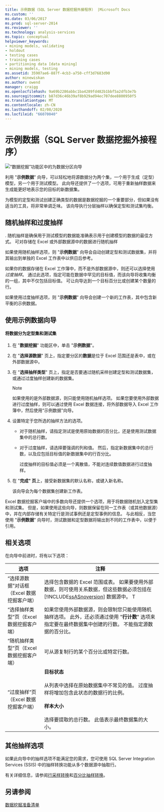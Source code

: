 ```yaml
---
title: 示例数据（SQL Server 数据挖掘外接程序） |Microsoft Docs
ms.custom: ''
ms.date: 03/06/2017
ms.prod: sql-server-2014
ms.reviewer: ''
ms.technology: analysis-services
ms.topic: conceptual
helpviewer_keywords:
- mining models, validating
- holdout
- testing cases
- training cases
- partitioning data [data mining]
- mining models, testing
ms.assetid: 35907ae6-887f-4cb3-a750-cff3d7683d90
author: minewiskan
ms.author: owend
manager: craigg
ms.openlocfilehash: 9a69b2286abbc1ba4289fd482b1bbf5a2dfb3e7b
ms.sourcegitcommit: b87d36c46b39af8b929ad94ec707dee8800950f5
ms.translationtype: MT
ms.contentlocale: zh-CN
ms.lasthandoff: 02/08/2020
ms.locfileid: "66070040"
---
```

# <a name="sample-data-sql-server-data-mining-add-ins"></a>示例数据（SQL Server 数据挖掘外接程序）
  ![“数据挖掘”功能区中的为数据分区向导](media/dmc-partition.gif "“数据挖掘”功能区中的为数据分区向导")  
  
 利用 "**示例数据**" 向导，可以轻松地将源数据分为两个集，一个用于生成（定型）模型，另一个用于测试模型。 此向导还提供了一个选项，可用于重新抽样数据来生成能更好地表示您的目标的新数据集。  
  
 为模型的定型和测试创建正确类型的数据是数据挖掘的一个重要部分，但如果没有适当的工具，将非常单调乏味。 该向导执行分层抽样以确保定型和测试集均衡。  
  
## <a name="random-sampling-and-oversampling"></a>随机抽样和过度抽样  
 . 随机抽样是确保用于测试模型的数据能准确表示用于创建模型的数据的最佳方式。 可对存储在 Excel 或外部数据源中的数据进行随机抽样  
  
 如果使用随机抽样选项，则 "**示例数据**" 向导会自动创建定型和测试数据集，并将其输出到单独的 Excel 工作表中以供日后参考。  
  
 如果你的数据存储在 Excel 工作簿中，而不是外部数据源中，则还可以选择使用*过度抽样*。 通过此选项，指定可能在数据中罕见的目标值，而该向导将收集均衡的一组，其中不仅包括目标值。 可让向导达到一个目标百分比或创建某个数量的行。  
  
 如果使用过度抽样选项，则 "**示例数据**" 向导会创建一个新的工作表，其中包含新平衡的示例数据。  
  
## <a name="using-the-sample-data-wizard"></a>使用示例数据向导  
  
#### <a name="to-separate-data-into-training-and-testing-sets"></a>将数据分为定型集和测试集  
  
1.  在 "**数据挖掘**" 功能区中，单击 "**示例数据**"。  
  
2.  在 "**选择源数据**" 页上，指定要分区的**数据**是位于 Excel 范围还是表中，或在外部数据源中。  
  
3.  在 "**选择抽样类型**" 页上，指定是否要通过随机采样创建定型和测试数据集，或通过过度抽样创建新的数据集。  
  
    > [!NOTE]  
    >  如果使用的是外部数据源，则只能使用随机抽样选项。 如果您要使用外部数据进行过度抽样，则可以通过使用 Excel 数据连接，将外部数据导入 Excel 工作簿中，然后使用“示例数据”向导。  
  
4.  设置特定于您所选的抽样方法的选项。  
  
    -   对于随机抽样，请指定测试是使用原始数据的百分比，还是使用测试数据集中的总行数。  
  
    -   对于过度抽样，请选择要强调的列和值。 然后，指定新数据集中的总行数，以及应包括目标值的新数据集中的行百分比。  
  
         过度抽样的目标值必须是一个离散值，不能对连续数值数据进行过度抽样。  
  
5.  在 "**完成" 页**上，接受新数据集的默认名称，或键入新名称。  
  
     该向导会为每个数据集创建新工作表。  
  
 Excel 数据挖掘客户端中的多数向导还提供一个选项，用于将数据随机划入定型集和测试集。 但是，如果使用这些向导，则数据保留在同一工作表（或其他数据源）中，并在内部存储有关特定行是测试事例还是定型事例的信息。 与此相反，当您使用 "**示例数据**" 向导时，测试数据和定型数据将输出到不同的工作表中，以便于引用。  
  
## <a name="related-options"></a>相关选项  
 在向导中前进时，将有以下选项：  
  
|选项|注释|  
|-------------|--------------|  
|“选择源数据”对话框（Excel 数据挖掘客户端）|选择包含数据的 Excel 范围或表。 如果要使用外部数据，则可使用关系数据，但这些数据必须包括在 [!INCLUDE[ssASnoversion](../includes/ssasnoversion-md.md)] 数据源中。 T|  
|“选择抽样类型”页（Excel 数据挖掘客户端）|如果您使用外部数据源，则会限制您只能使用随机抽样选项。 此外，还必须通过使用 "**行计数**" 选项来指定要在最终数据集中创建的行数。 不能指定源数据的百分比。|  
|“随机抽样类型”页（Excel 数据挖掘客户端）|可从源复制行的某个百分比或特定行数。|  
|“过度抽样”页（Excel 数据挖掘客户端）|**目标状态**<br /><br /> 从列表中选择在原始数据集中不常见的值。 过度抽样将增加包含此状态的数据行的比例。<br /><br /> **样本大小**<br /><br /> 选择要提取的总行数。 此值表示最终数据集的大小。|  
  
## <a name="other-sampling-options"></a>其他抽样选项  
 如果此向导中的抽样选项不能满足您的需求，您可使用 SQL Server Integration Services (SSIS) 中的抽样转换功能从多个数据源中抽取行。  
  
 有关详细信息，请参阅[行采样转换](../integration-services/data-flow/transformations/row-sampling-transformation.md)和[百分比抽样转换](../integration-services/data-flow/transformations/percentage-sampling-transformation.md)。  
  
## <a name="see-also"></a>另请参阅  
 [数据挖掘准备清单](checklist-of-preparation-for-data-mining.md)  
  
  
